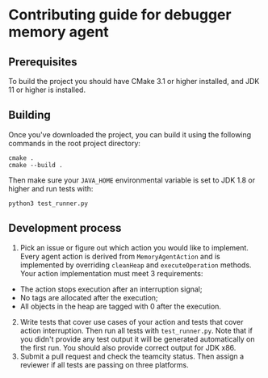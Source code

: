 # Contributing guide for debugger memory agent

## Prerequisites
To build the project you should have CMake 3.1 or higher installed, and JDK 11 or higher is installed.

## Building
Once you've downloaded the project, you can build it using the following commands in the root project directory:
```
cmake .
cmake --build .
```

Then make sure your `JAVA_HOME` environmental variable is set to JDK 1.8 or higher and run tests with:
```
python3 test_runner.py
```

## Development process
1. Pick an issue or figure out which action you would like to implement. Every agent action is derived from `MemoryAgentAction` 
and is implemented by overriding `cleanHeap` and `executeOperation` methods. Your action implementation must meet 3 requirements:

  * The action stops execution after an interruption signal;
  * No tags are allocated after the execution;
  * All objects in the heap are tagged with 0 after the execution.

2. Write tests that cover use cases of your action and tests that cover action interruption. Then run all tests with `test_runner.py`. Note that if you didn't provide any test output it will be 
generated automatically on the first run. You should also provide correct output for JDK x86.
3. Submit a pull request and check the teamcity status. Then assign a reviewer if all tests are passing on three platforms.
